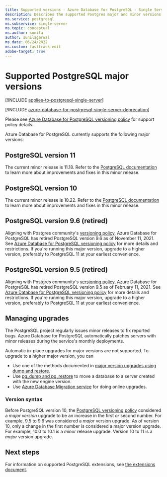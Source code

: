 ```yaml
---
title: Supported versions - Azure Database for PostgreSQL - Single Server
description: Describes the supported Postgres major and minor versions in Azure Database for PostgreSQL - Single Server.
ms.service: postgresql
ms.subservice: single-server
ms.topic: conceptual
ms.author: sunila
author: sunilagarwal
ms.date: 06/24/2022
ms.custom: fasttrack-edit
adobe-target: true
---
```


# Supported PostgreSQL major versions

[!INCLUDE [applies-to-postgresql-single-server](../includes/applies-to-postgresql-single-server.md)]

[!INCLUDE [azure-database-for-postgresql-single-server-deprecation](../includes/azure-database-for-postgresql-single-server-deprecation.md)]

Please see [Azure Database for PostgreSQL versioning policy](concepts-version-policy.md) for support policy details.

Azure Database for PostgreSQL currently supports the following major versions:

## PostgreSQL version 11

The current minor release is 11.18. Refer to the [PostgreSQL documentation](https://www.postgresql.org/docs/11/release-11-17.html) to learn more about improvements and fixes in this minor release.

## PostgreSQL version 10

The current minor release is 10.22. Refer to the [PostgreSQL documentation](https://www.postgresql.org/docs/10/release-10-22.html) to learn more about improvements and fixes in this minor release.

## PostgreSQL version 9.6 (retired)

Aligning with Postgres community's [versioning policy](https://www.postgresql.org/support/versioning/), Azure Database for PostgreSQL has retired PostgreSQL version 9.6 as of November 11, 2021.  See [Azure Database for PostgreSQL versioning policy](concepts-version-policy.md) for more details and restrictions. If you're running this major version, upgrade to a higher version, preferably to PostgreSQL 11 at your earliest convenience.

## PostgreSQL version 9.5 (retired)

Aligning with Postgres community's [versioning policy](https://www.postgresql.org/support/versioning/), Azure Database for PostgreSQL has retired PostgreSQL version 9.5 as of February 11, 2021.  See [Azure Database for PostgreSQL versioning policy](concepts-version-policy.md) for more details and restrictions. If you're running this major version, upgrade to a higher version, preferably to PostgreSQL 11 at your earliest convenience.

## Managing upgrades

The PostgreSQL project regularly issues minor releases to fix reported bugs. Azure Database for PostgreSQL automatically patches servers with minor releases during the service's monthly deployments.

Automatic in-place upgrades for major versions are not supported. To upgrade to a higher major version, you can 
   * Use one of the methods documented in [major version upgrades using dump and restore](./how-to-upgrade-using-dump-and-restore.md).
   * Use [pg_dump and pg_restore](./how-to-migrate-using-dump-and-restore.md) to move a database to a server created with the new engine version.
   * Use [Azure Database Migration service](../../dms/tutorial-azure-postgresql-to-azure-postgresql-online-portal.md) for doing online upgrades.

### Version syntax

Before PostgreSQL version 10, the [PostgreSQL versioning policy](https://www.postgresql.org/support/versioning/) considered a _major version_ upgrade to be an increase in the first _or_ second number. For example, 9.5 to 9.6 was considered a _major_ version upgrade. As of version 10, only a change in the first number is considered a major version upgrade. For example, 10.0 to 10.1 is a _minor_ release upgrade. Version 10 to 11 is a _major_ version upgrade.

## Next steps

For information on supported PostgreSQL extensions, see [the extensions document](concepts-extensions.md).
